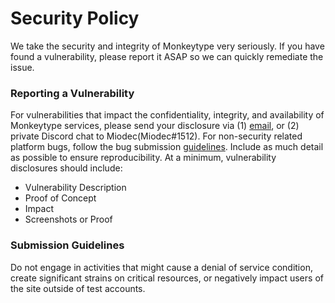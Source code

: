 # Security Policy
We take the security and integrity of Monkeytype very seriously. If you have found a vulnerability, please report it ASAP so we can quickly remediate the issue.

### Reporting a Vulnerability

For vulnerabilities that impact the confidentiality, integrity, and availability of Monkeytype services, please send your disclosure via (1) [email](jack@monkeytype.com), or (2) private Discord chat to Miodec(Miodec#1512). For non-security related platform bugs, follow the bug submission [guidelines](https://github.com/Miodec/monkeytype#bug-report-or-feature-request). Include as much detail as possible to ensure reproducibility. At a minimum, vulnerability disclosures should include:
- Vulnerability Description
- Proof of Concept
- Impact
- Screenshots or Proof

### Submission Guidelines
Do not engage in activities that might cause a denial of service condition, create significant strains on critical resources, or negatively impact users of the site outside of test accounts.
